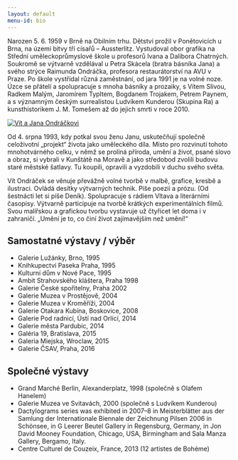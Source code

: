 ```yaml
---
layout: default
menu-id: bio
---
```


Narozen 5. 6. 1959 v Brně na Obilním trhu. Dětství prožil v Ponětovicích u Brna, na území bitvy tří císařů – Aussterlitz. Vystudoval obor grafika na Střední uměleckoprůmyslové škole u profesorů Ivana a Dalibora Chatrných. Soukromě se výtvarně vzdělával u Petra Skácela (bratra básníka Jana) a svého strýce Raimunda Ondráčka, profesora restaurátorství na AVU v Praze. Po škole vystřídal různá zaměstnání, od jara 1991 je na volné noze. Úzce se přátelí a spolupracuje s mnoha básníky a prozaiky, s  Vítem Slívou, Radkem Malým, Jaromírem Typltem, Bogdanem Trojakem, Petrem Paynem, a s významným českým surrealistou Ludvíkem Kunderou (Skupina Ra) a  kunsthistorikem J. M. Tomešem až do jejich smrti v roce 2010.

<a href="http://i.imgur.com/bgQVcRX.jpg" class="fancybox"><img src="http://i.imgur.com/bgQVcRX.jpg" class="img-responsive" alt="Vít a Jana Ondráčkovi"></a>

Od 4. srpna 1993, kdy potkal svou ženu Janu, uskutečňují společně celoživotní „projekt“ života jako uměleckého díla. Místo pro rozvinutí tohoto mnohotvárného celku, v němž se prolíná příroda, umění a život, psané slovo a obraz, si vybrali v Kunštátě na Moravě a jako středobod zvolili budovu staré městské šatlavy. Tu koupili, opravili a vyzdobili v duchu svého světa.

Vít Ondráček se věnuje převážně volné tvorbě v malbě, grafice, kresbě a ilustraci. Ovládá desítky výtvarných technik. Píše poezii a prózu. (Od šestnácti let si píše Deník). Spolupracuje s rádiem Vltava a literárními časopisy. Výtvarně participuje na tvorbě krátkých experimentálních filmů. Svou malířskou a grafickou tvorbu vystavuje už čtyřicet let doma i v zahraničí.
„Umění je to, co činí život zajímavějším než umění!“

## Samostatné výstavy / výběr

* Galerie Lužánky, Brno, 1995
* Knihkupectví Paseka Praha, 1995
* Kulturní dům v Nové Pace, 1995
* Ambit Strahovského kláštera, Praha 1998
* Galerie České spořitelny, Praha 2002
* Galerie Muzea v Prostějově, 2004
* Galerie Muzea v Kroměříži, 2004
* Galerie Otakara Kubína, Boskovice, 2008
* Galerie Pod radnicí, Ústí nad Orlicí, 2014
* Galerie města Pardubic, 2014
* Galéria 19, Bratislava, 2015
* Galeria Miejska, Wroclaw, 2015
* Galerie ČSAV, Praha, 2016

## Společné výstavy

* Grand Marché Berlin, Alexanderplatz, 1998 (společně s Olafem Hanelem)
* Galerie Muzea ve Svitavách, 2000 (společně s Ludvíkem Kunderou)
* Dactylograms series was exhibited in 2007–8 in Meisterblätter aus der Samlung der Internationale Biennale der Zeichnung Pilsen 2006 in Schönsee, in G Leerer Beutel Gallery in Regensburg, Germany, in Jon David Mooney Foundation, Chicago, USA, Birmingham and Sala Manza Gallery, Bergamo, Italy.
* Centre Culturel de Couzeix, France, 2013 (12 artistes de Bohéme)
